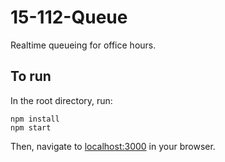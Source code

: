 # 15-112-Queue
Realtime queueing for office hours.

## To run
In the root directory, run:

    npm install
    npm start

Then, navigate to [localhost:3000](http://localhost:3000) in your browser.
